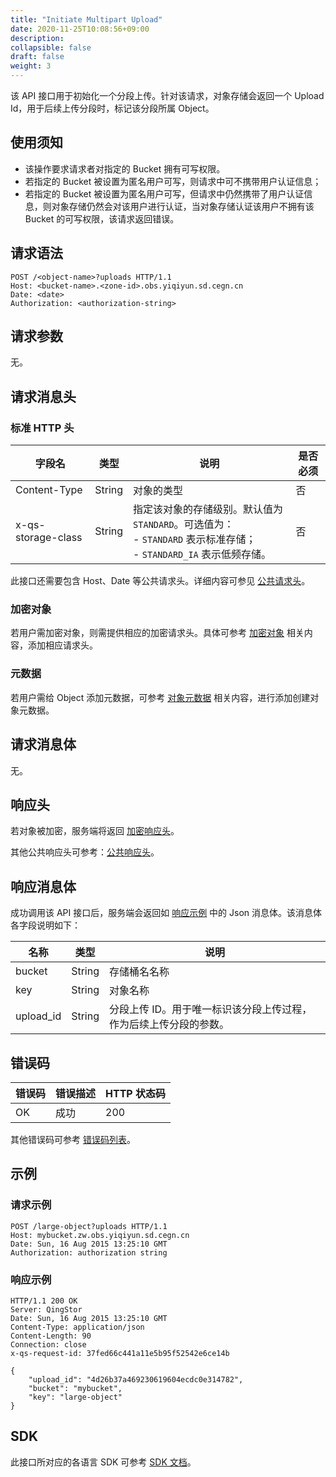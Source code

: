 ```yaml
---
title: "Initiate Multipart Upload"
date: 2020-11-25T10:08:56+09:00
description:
collapsible: false
draft: false
weight: 3
---
```


该 API 接口用于初始化一个分段上传。针对该请求，对象存储会返回一个 Upload Id，用于后续上传分段时，标记该分段所属 Object。

## 使用须知

- 该操作要求请求者对指定的 Bucket 拥有可写权限。
- 若指定的 Bucket 被设置为匿名用户可写，则请求中可不携带用户认证信息；
- 若指定的 Bucket 被设置为匿名用户可写，但请求中仍然携带了用户认证信息，则对象存储仍然会对该用户进行认证，当对象存储认证该用户不拥有该 Bucket 的可写权限，该请求返回错误。

## 请求语法

```http
POST /<object-name>?uploads HTTP/1.1
Host: <bucket-name>.<zone-id>.obs.yiqiyun.sd.cegn.cn
Date: <date>
Authorization: <authorization-string>
```

## 请求参数

无。

## 请求消息头

### 标准 HTTP 头

| 字段名 | 类型 | 说明 | 是否必须 |
| --- | --- | --- | --- |
| Content-Type | String | 对象的类型 | 否 |
| x-qs-storage-class | String | 指定该对象的存储级别。默认值为 `STANDARD`。可选值为：<br> - `STANDARD` 表示标准存储；<br> - `STANDARD_IA` 表示低频存储。 | 否  |

此接口还需要包含 Host、Date 等公共请求头。详细内容可参见 [公共请求头](/storage/object-storage/api/common_header/#请求头字段-request-header)。


### 加密对象

若用户需加密对象，则需提供相应的加密请求头。具体可参考 [加密对象](/storage/object-storage/api/object/encryption) 相关内容，添加相应请求头。

### 元数据

若用户需给 Object 添加元数据，可参考 [对象元数据](/storage/object-storage/api/metadata/#可修改的元数据) 相关内容，进行添加创建对象元数据。

## 请求消息体

无。

## 响应头

若对象被加密，服务端将返回 [加密响应头](/storage/object-storage/api/object/encryption/#加密响应头)。

其他公共响应头可参考：[公共响应头](/storage/object-storage/api/common_header/#响应头字段-response-header)。

## 响应消息体

成功调用该 API 接口后，服务端会返回如 [响应示例](#响应示例) 中的 Json 消息体。该消息体各字段说明如下：

| 名称 | 类型 | 说明 |
| --- | --- | --- |
| bucket | String | 存储桶名名称 |
| key | String | 对象名称 |
| upload_id | String | 分段上传 ID。用于唯一标识该分段上传过程，作为后续上传分段的参数。|

## 错误码

| 错误码 | 错误描述 | HTTP 状态码 |
| --- | --- | --- |
| OK | 成功 | 200 |

其他错误码可参考 [错误码列表](/storage/object-storage/api/error_code/#错误码列表)。

## 示例

### 请求示例

```http
POST /large-object?uploads HTTP/1.1
Host: mybucket.zw.obs.yiqiyun.sd.cegn.cn
Date: Sun, 16 Aug 2015 13:25:10 GMT
Authorization: authorization string
```

### 响应示例

```http
HTTP/1.1 200 OK
Server: QingStor
Date: Sun, 16 Aug 2015 13:25:10 GMT
Content-Type: application/json
Content-Length: 90
Connection: close
x-qs-request-id: 37fed66c441a11e5b95f52542e6ce14b

{
    "upload_id": "4d26b37a469230619604ecdc0e314782",
    "bucket": "mybucket",
    "key": "large-object"
}
```

## SDK

此接口所对应的各语言 SDK 可参考 [SDK 文档](/storage/object-storage/sdk/)。
